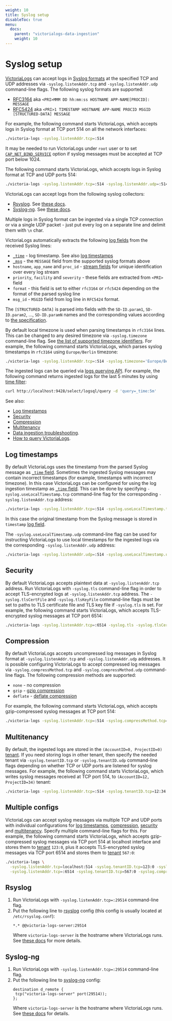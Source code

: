 ```yaml
---
weight: 10
title: Syslog setup
disableToc: true
menu:
  docs:
    parent: "victorialogs-data-ingestion"
    weight: 10
---
```


# Syslog setup

[VictoriaLogs](https://docs.victoriametrics.com/victorialogs/) can accept logs in [Syslog formats](https://en.wikipedia.org/wiki/Syslog) at the specified TCP and UDP addresses
via `-syslog.listenAddr.tcp` and `-syslog.listenAddr.udp` command-line flags. The following syslog formats are supported:

- [RFC3164](https://datatracker.ietf.org/doc/html/rfc3164) aka `<PRI>MMM DD hh:mm:ss HOSTNAME APP-NAME[PROCID]: MESSAGE`
- [RFC5424](https://datatracker.ietf.org/doc/html/rfc5424) aka `<PRI>1 TIMESTAMP HOSTNAME APP-NAME PROCID MSGID [STRUCTURED-DATA] MESSAGE`

For example, the following command starts VictoriaLogs, which accepts logs in Syslog format at TCP port 514 on all the network interfaces:

```sh
./victoria-logs -syslog.listenAddr.tcp=:514
```

It may be needed to run VictoriaLogs under `root` user or to set [`CAP_NET_BIND_SERVICE`](https://superuser.com/questions/710253/allow-non-root-process-to-bind-to-port-80-and-443)
option if syslog messages must be accepted at TCP port below 1024.

The following command starts VictoriaLogs, which accepts logs in Syslog format at TCP and UDP ports 514:

```sh
./victoria-logs -syslog.listenAddr.tcp=:514 -syslog.listenAddr.udp=:514
```

VictoriaLogs can accept logs from the following syslog collectors:

- [Rsyslog](https://www.rsyslog.com/). See [these docs](#rsyslog).
- [Syslog-ng](https://www.syslog-ng.com/). See [these docs](#syslog-ng).

Multiple logs in Syslog format can be ingested via a single TCP connection or via a single UDP packet - just put every log on a separate line
and delimit them with `\n` char.

VictoriaLogs automatically extracts the following [log fields](https://docs.victoriametrics.com/victorialogs/keyconcepts/#data-model)
from the received Syslog lines:

- [`_time`](https://docs.victoriametrics.com/victorialogs/keyconcepts/#time-field) - log timestamp. See also [log timestamps](#log-timestamps)
- [`_msg`](https://docs.victoriametrics.com/victorialogs/keyconcepts/#message-field) - the `MESSAGE` field from the supported syslog formats above
- `hostname`, `app_name` and `proc_id` - [stream fields](https://docs.victoriametrics.com/victorialogs/keyconcepts/#stream-fields) for unique identification
  over every log stream
- `priority`, `facility` and `severity` - these fields are extracted from `<PRI>` field
- `format` - this field is set to either `rfc3164` or `rfc5424` depending on the format of the parsed syslog line
- `msg_id` - `MSGID` field from log line in `RFC5424` format.

The `[STRUCTURED-DATA]` is parsed into fields with the `SD-ID.param1`, `SD-ID.param2`, ..., `SD-ID.paramN` names and the corresponding values
according to [the specification](https://datatracker.ietf.org/doc/html/rfc5424#section-6.3).

By default local timezone is used when parsing timestamps in `rfc3164` lines. This can be changed to any desired timezone via `-syslog.timezone` command-line flag.
See [the list of supported timezone identifiers](https://en.wikipedia.org/wiki/List_of_tz_database_time_zones). For example, the following command starts VictoriaLogs,
which parses syslog timestamps in `rfc3164` using `Europe/Berlin` timezone:

```sh
./victoria-logs -syslog.listenAddr.tcp=:514 -syslog.timezone='Europe/Berlin'
```

The ingested logs can be queried via [logs querying API](https://docs.victoriametrics.com/victorialogs/querying/#http-api). For example, the following command
returns ingested logs for the last 5 minutes by using [time filter](https://docs.victoriametrics.com/victorialogs/logsql/#time-filter):

```sh
curl http://localhost:9428/select/logsql/query -d 'query=_time:5m'
```

See also:

- [Log timestamps](#log-timestamps)
- [Security](#security)
- [Compression](#compression)
- [Multitenancy](#multitenancy)
- [Data ingestion troubleshooting](https://docs.victoriametrics.com/victorialogs/data-ingestion/#troubleshooting).
- [How to query VictoriaLogs](https://docs.victoriametrics.com/victorialogs/querying/).

## Log timestamps

By default VictoriaLogs uses the timestamp from the parsed Syslog message as [`_time` field](https://docs.victoriametrics.com/victorialogs/keyconcepts/#time-field).
Sometimes the ingested Syslog messages may contain incorrect timestamps (for example, timestamps with incorrect timezone). In this case VictoriaLogs can be configured
for using the log ingestion timestamp as [`_time` field](https://docs.victoriametrics.com/victorialogs/keyconcepts/#time-field). This can be done by specifying
`-syslog.useLocalTimestamp.tcp` command-line flag for the corresponding `-syslog.listenAddr.tcp` address:

```sh
./victoria-logs -syslog.listenAddr.tcp=:514 -syslog.useLocalTimestamp.tcp
```

In this case the original timestamp from the Syslog message is stored in `timestamp` [log field](https://docs.victoriametrics.com/victorialogs/keyconcepts/#data-model).

The `-syslog.useLocalTimestamp.udp` command-line flag can be used for instructing VictoriaLogs to use local timestamps for the ingested logs
via the corresponding `-syslog.listenAddr.udp` address:

```sh
./victoria-logs -syslog.listenAddr.udp=:514 -syslog.useLocalTimestamp.udp
```

## Security

By default VictoriaLogs accepts plaintext data at `-syslog.listenAddr.tcp` address. Run VictoriaLogs with `-syslog.tls` command-line flag
in order to accept TLS-encrypted logs at `-syslog.listenAddr.tcp` address. The `-syslog.tlsCertFile` and `-syslog.tlsKeyFile` command-line flags
must be set to paths to TLS certificate file and TLS key file if `-syslog.tls` is set. For example, the following command
starts VictoriaLogs, which accepts TLS-encrypted syslog messages at TCP port 6514:

```sh
./victoria-logs -syslog.listenAddr.tcp=:6514 -syslog.tls -syslog.tlsCertFile=/path/to/tls/cert -syslog.tlsKeyFile=/path/to/tls/key
```

## Compression

By default VictoriaLogs accepts uncompressed log messages in Syslog format at `-syslog.listenAddr.tcp` and `-syslog.listenAddr.udp` addresses.
It is possible configuring VictoriaLogs to accept compressed log messages via `-syslog.compressMethod.tcp` and `-syslog.compressMethod.udp` command-line flags.
The following compression methods are supported:

- `none` - no compression
- `gzip` - [gzip compression](https://en.wikipedia.org/wiki/Gzip)
- `deflate` - [deflate compression](https://en.wikipedia.org/wiki/Deflate)

For example, the following command starts VictoriaLogs, which accepts gzip-compressed syslog messages at TCP port 514:

```sh
./victoria-logs -syslog.listenAddr.tcp=:514 -syslog.compressMethod.tcp=gzip
```

## Multitenancy

By default, the ingested logs are stored in the `(AccountID=0, ProjectID=0)` [tenant](https://docs.victoriametrics.com/victorialogs/#multitenancy).
If you need storing logs in other tenant, then specify the needed tenant via `-syslog.tenantID.tcp` or `-syslog.tenantID.udp` command-line flags
depending on whether TCP or UDP ports are listened for syslog messages.
For example, the following command starts VictoriaLogs, which writes syslog messages received at TCP port 514, to `(AccountID=12, ProjectID=34)` tenant:

```sh
./victoria-logs -syslog.listenAddr.tcp=:514 -syslog.tenantID.tcp=12:34
```

## Multiple configs

VictoriaLogs can accept syslog messages via multiple TCP and UDP ports with individual configurations for [log timestamps](#log-timestamps), [compression](#compression), [security](#security)
and [multitenancy](#multitenancy). Specify multiple command-line flags for this. For example, the following command starts VictoriaLogs,
which accepts gzip-compressed syslog messages via TCP port 514 at localhost interface and stores them to [tenant](https://docs.victoriametrics.com/victorialogs/#multitenancy) `123:0`,
plus it accepts TLS-encrypted syslog messages via TCP port 6514 and stores them to [tenant](https://docs.victoriametrics.com/victorialogs/#multitenancy) `567:0`:

```sh
./victoria-logs \
  -syslog.listenAddr.tcp=localhost:514 -syslog.tenantID.tcp=123:0 -syslog.compressMethod.tcp=gzip -syslog.tls=false -syslog.tlsKeyFile='' -syslog.tlsCertFile='' \
  -syslog.listenAddr.tcp=:6514 -syslog.tenantID.tcp=567:0 -syslog.compressMethod.tcp=none -syslog.tls=true -syslog.tlsKeyFile=/path/to/tls/key -syslog.tlsCertFile=/path/to/tls/cert
```

## Rsyslog

1. Run VictoriaLogs with `-syslog.listenAddr.tcp=:29514` command-line flag.
1. Put the following line to [rsyslog](https://www.rsyslog.com/) config (this config is usually located at `/etc/rsyslog.conf`):
   ```
   *.* @@victoria-logs-server:29514
   ```
   Where `victoria-logs-server` is the hostname where VictoriaLogs runs. See [these docs](https://www.rsyslog.com/sending-messages-to-a-remote-syslog-server/)
   for more details.

## Syslog-ng

1. Run VictoriaLogs with `-syslog.listenAddr.tcp=:29514` command-line flag.
1. Put the following line to [syslog-ng](https://www.syslog-ng.com/) config:
   ```
   destination d_remote {
    tcp("victoria-logs-server" port(29514));
   };
   ```
   Where `victoria-logs-server` is the hostname where VictoriaLogs runs.
   See [these docs](https://www.syslog-ng.com/technical-documents/doc/syslog-ng-open-source-edition/3.19/administration-guide/29#TOPIC-1094570) for details.
